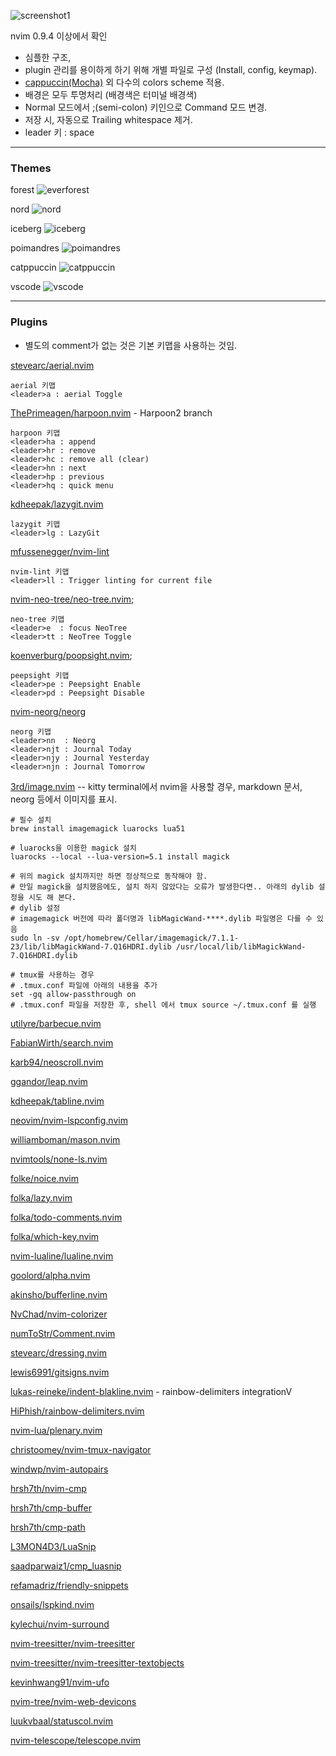 ![screenshot1](doc/screenshot.jpg)


nvim 0.9.4 이상에서 확인
- 심플한 구조,
- plugin 관리를 용이하게 하기 위해 개별 파일로 구성 (Install, config, keymap).
- [cappuccin(Mocha)](https://github.com/catppuccin/nvim) 외 다수의 colors scheme 적용.
- 배경은 모두 투명처리 (배경색은 터미널 배경색)
- Normal 모드에서 ;(semi-colon) 키인으로 Command 모드 변경.
- 저장 시, 자동으로 Trailing whitespace 제거.
- leader 키 : space

------



### Themes

forest
![everforest](doc/everforest.png)

nord
![nord](doc/nord.png)

iceberg
![iceberg](doc/iceberg.png)

poimandres
![poimandres](doc/poimandres.png)

catppuccin
![catppuccin](doc/catppuccin.png)

vscode
![vscode](doc/vscode.png)





------

### Plugins
- 별도의 comment가 없는 것은 기본 키맵을 사용하는 것임.

[stevearc/aerial.nvim](https://github.com/stevearc/aerial.nvim)
```
aerial 키맵
<leader>a : aerial Toggle
```
[ThePrimeagen/harpoon.nvim](https://github.com/ThePrimeagen/harpoon/tree/harpoon2) - Harpoon2 branch
```
harpoon 키맵
<leader>ha : append
<leader>hr : remove
<leader>hc : remove all (clear)
<leader>hn : next
<leader>hp : previous
<leader>hq : quick menu
```
[kdheepak/lazygit.nvim](https://github.com/kdheepak/lazygit.nvim)
```
lazygit 키맵
<leader>lg : LazyGit
```
[mfussenegger/nvim-lint](https://github.com/mfussenegger/nvim-lint)
```
nvim-lint 키맵
<leader>ll : Trigger linting for current file
```

[nvim-neo-tree/neo-tree.nvim](https://github.com/nvim-neo-tree/neo-tree.nvim);
```
neo-tree 키맵
<leader>e  : focus NeoTree
<leader>tt : NeoTree Toggle
```

[koenverburg/poopsight.nvim](https://github.com/koenverburg/peepsight.nvim);
```
peepsight 키맵
<leader>pe : Peepsight Enable
<leader>pd : Peepsight Disable
```
[nvim-neorg/neorg](https://github.com/nvim-neorg/neorg)
```
neorg 키맵
<leader>nn  : Neorg
<leader>njt : Journal Today
<leader>njy : Journal Yesterday
<leader>njn : Journal Tomorrow
```

[3rd/image.nvim](https://github.com/3rd/image.nvim)    -- kitty terminal에서 nvim을 사용할 경우, markdown 문서, neorg 등에서 이미지를 표시.
```
# 필수 설치
brew install imagemagick luarocks lua51

# luarocks을 이용한 magick 설치
luarocks --local --lua-version=5.1 install magick

# 위의 magick 설치까지만 하면 정상적으로 동작해야 함.
# 만일 magick을 설치했음에도, 설치 하지 않았다는 오류가 발생한다면.. 아래의 dylib 설정을 시도 해 본다.
# dylib 설정
# imagemagick 버전에 따라 폴더명과 libMagicWand-****.dylib 파일명은 다를 수 있음
sudo ln -sv /opt/homebrew/Cellar/imagemagick/7.1.1-23/lib/libMagickWand-7.Q16HDRI.dylib /usr/local/lib/libMagickWand-7.Q16HDRI.dylib

# tmux를 사용하는 경우
# .tmux.conf 파일에 아래의 내용을 추가
set -gq allow-passthrough on
# .tmux.conf 파일을 저장한 후, shell 에서 tmux source ~/.tmux.conf 를 실행

```

[utilyre/barbecue.nvim](https://github.com/utilyre/barbecue.nvim)

[FabianWirth/search.nvim](https://github.com/FabianWirth/search.nvim)

[karb94/neoscroll.nvim](https://github.com/karb94/neoscroll.nvim)

[ggandor/leap.nvim](https://github.com/ggandor/leap.nvim)

[kdheepak/tabline.nvim](https://github.com/kdheepak/tabline.nvim)

[neovim/nvim-lspconfig.nvim](https://github.com/neovim/nvim-lspconfig)

[williamboman/mason.nvim](https://github.com/williamboman/mason.nvim)

[nvimtools/none-ls.nvim](https://github.com/nvimtools/none-ls.nvim)

[folke/noice.nvim](https://github.com/folke/noice.nvim)

[folka/lazy.nvim](https://github.com/folke/lazy.nvim)

[folka/todo-comments.nvim](https://github.com/folke/todo-comments.nvim)

[folka/which-key.nvim](https://github.com/folke/which-key.nvim)

[nvim-lualine/lualine.nvim](https://github.com/nvim-lualine/lualine.nvim)

[goolord/alpha.nvim](https://github.com/goolord/alpha-nvim)

[akinsho/bufferline.nvim](https://github.com/akinsho/bufferline.nvim)

[NvChad/nvim-colorizer](https://github.com/NvChad/nvim-colorizer.lua)

[numToStr/Comment.nvim](https://github.com/numToStr/Comment.nvim)

[stevearc/dressing.nvim](https://github.com/stevearc/dressing.nvim)

[lewis6991/gitsigns.nvim](https://github.com/lewis6991/gitsigns.nvim)

[lukas-reineke/indent-blakline.nvim](https://github.com/lukas-reineke/indent-blanklVine.nvim) - rainbow-delimiters integrationV

[HiPhish/rainbow-delimiters.nvim](https://github.com/HiPhish/rainbow-delimiters.nvim)

[nvim-lua/plenary.nvim](https://github.com/nvim-lua/plenary.nvim)

[christoomey/nvim-tmux-navigator](https://github.com/alexghergh/nvim-tmux-navigation)

[windwp/nvim-autopairs](https://github.com/windwp/nvim-autopairs)

[hrsh7th/nvim-cmp](https://github.com/hrsh7th/nvim-cmp)

[hrsh7th/cmp-buffer](https://github.com/hrsh7th/cmp-buffer)

[hrsh7th/cmp-path](https://github.com/hrsh7th/cmp-path)

[L3MON4D3/LuaSnip](https://github.com/L3MON4D3/LuaSnip)

[saadparwaiz1/cmp_luasnip](https://github.com/saadparwaiz1/cmp_luasnip)

[refamadriz/friendly-snippets](https://github.com/rafamadriz/friendly-snippets)

[onsails/lspkind.nvim](https://github.com/onsails/lspkind.nvim)

[kylechui/nvim-surround](https://github.com/kylechui/nvim-surround)

[nvim-treesitter/nvim-treesitter](https://github.com/nvim-treesitter/nvim-treesitter)

[nvim-treesitter/nvim-treesitter-textobjects](https://github.com/nvim-treesitter/nvim-treesitter-textobjects)

[kevinhwang91/nvim-ufo](https://github.com/kevinhwang91/nvim-ufo)

[nvim-tree/nvim-web-devicons](https://github.com/nvim-tree/nvim-web-devicons)

[luukvbaal/statuscol.nvim](https://github.com/luukvbaal/statuscol.nvim)

[nvim-telescope/telescope.nvim](https://github.com/nvim-telescope/telescope.nvim)
